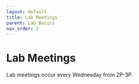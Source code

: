 ```yaml
---
layout: default
title: Lab Meetings
parent: Lab Basics
nav_order: 2
---
```



# Lab Meetings

Lab meetings occur every Wednesday from 2P-3P.